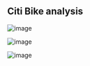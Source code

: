 ## Citi Bike analysis 

![image](https://user-images.githubusercontent.com/100214297/179046460-4af1c1b9-231f-4cb1-af7d-7154201ade20.png)


![image](https://user-images.githubusercontent.com/100214297/179046590-a0125784-8481-4a7d-8000-3e43700d263a.png)


![image](https://user-images.githubusercontent.com/100214297/179046623-5e4e9276-ac29-47c2-975e-62bf717cdd7e.png)
